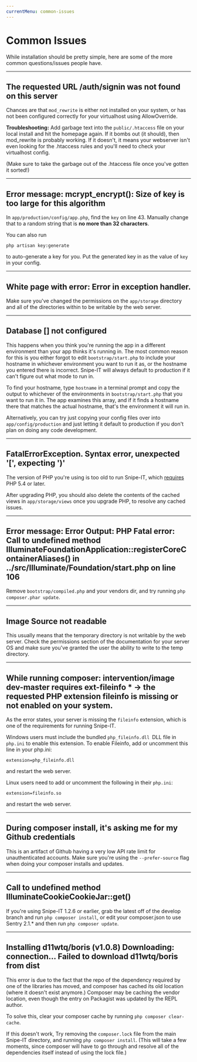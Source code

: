 ```yaml
---
currentMenu: common-issues
---
```


# Common Issues

<div id="generated-toc" class="generate_from_h2"></div>

While installation should be pretty simple, here are some of the more common questions/issues people have.

-----

## The requested URL /auth/signin was not found on this server
Chances are that `mod_rewrite` is either not installed on your system, or has not been configured correctly for your virtualhost using AllowOverride.

__Troubleshooting:__
Add garbage text into the `public/.htaccess` file on your local install and hit the homepage again. If it bombs out (it should), then mod_rewrite is probably working. If it doesn't, it means your webserver isn't even looking for the .htaccess rules and you'll need to check your virtualhost config.

(Make sure to take the garbage out of the .htaccess file once you've gotten it sorted!)

-----

## Error message: mcrypt_encrypt(): Size of key is too large for this algorithm

In `app/production/config/app.php`, find the `key` on line 43. Manually change that to a random string that is __no more than 32 characters__.

You can also run

```
php artisan key:generate
```

to auto-generate a key for you. Put the generated key in as the value of `key` in your config.

-----

## White page with error: Error in exception handler.

Make sure you've changed the permissions on the `app/storage` directory and all of the directories within to be writable by the web server.

-----

## Database [] not configured

This happens when you think you're running the app in a different environment than your app thinks it's running in. The most common reason for this is you either forgot to edit `bootstrap/start.php` to include your hostname in whichever environment you want to run it as, or the hostname you entered there is incorrect.
Snipe-IT will always default to production if it can't figure out what mode to run in.

To find your hostname, type `hostname` in a terminal prompt and copy the output to whichever of the environments in `bootstrap/start.php` that you want to run it in. The app examines this array, and if it finds a hostname there that matches the actual hostname, that's the environment it will run in.

Alternatively, you can try just copying your config files over into `app/config/production` and just letting it default to production if you don't plan on doing any code development.

-----

## FatalErrorException. Syntax error, unexpected '[', expecting ')'

The version of PHP you're using is too old to run Snipe-IT, which [requires](requirements.html) PHP 5.4 or later.

After upgrading PHP, you should also delete the contents of the cached views in `app/storage/views` once you upgrade PHP, to resolve any cached issues.

-----

## Error message: Error Output: PHP Fatal error: Call to undefined method IlluminateFoundationApplication::registerCoreContainerAliases() in ../src/Illuminate/Foundation/start.php on line 106

Remove `bootstrap/compiled.php` and your vendors dir, and try running `php composer.phar update`.

-----

## Image Source not readable

This usually means that the temporary directory is not writable by the web server. Check the permissions section of the documentation for your server OS and make sure you've granted the user the ability to write to the temp directory.

-----

## While running composer: intervention/image dev-master requires ext-fileinfo * -> the requested PHP extension fileinfo is missing or not enabled on your system.

As the error states, your server is missing the `fileinfo` extension, which is one of the requirements for running Snipe-IT.

Windows users must include the bundled `php_fileinfo.dll `DLL file in `php.ini` to enable this extension. To enable Fileinfo, add or uncomment this line in your php.ini:

```
extension=php_fileinfo.dll
```

and restart the web server.

Linux users need to add or uncomment the following in their `php.ini`:

```
extension=fileinfo.so
```

and restart the web server.

-----

## During composer install, it's asking me for my Github credentials

This is an artifact of Github having a very low API rate limit for unauthenticated accounts. Make sure you're using the `--prefer-source` flag when doing your composer installs and updates.

-----

## Call to undefined method IlluminateCookieCookieJar::get()

If you're using Snipe-IT 1.2.6 or earlier, grab the latest off of the develop branch and run `php composer install`, or edit your composer.json to use Sentry 2.1.* and then run `php composer update`.

-----

## Installing d11wtq/boris (v1.0.8) Downloading: connection... Failed to download d11wtq/boris from dist

This error is due to the fact that the repo of the dependency required by one of the libraries has moved, and composer has cached its old location (where it doesn't exist anymore.) Composer may be caching the vendor location, even though the entry on Packagist was updated by the REPL author.

To solve this, clear your composer cache by running `php composer clear-cache`.

If this doesn't work, Try removing the `composer.lock` file from the main Snipe-IT directory, and running `php composer install`. (This will take a few moments, since composer will have to go through and resolve all of the dependencies itself instead of using the lock file.)
